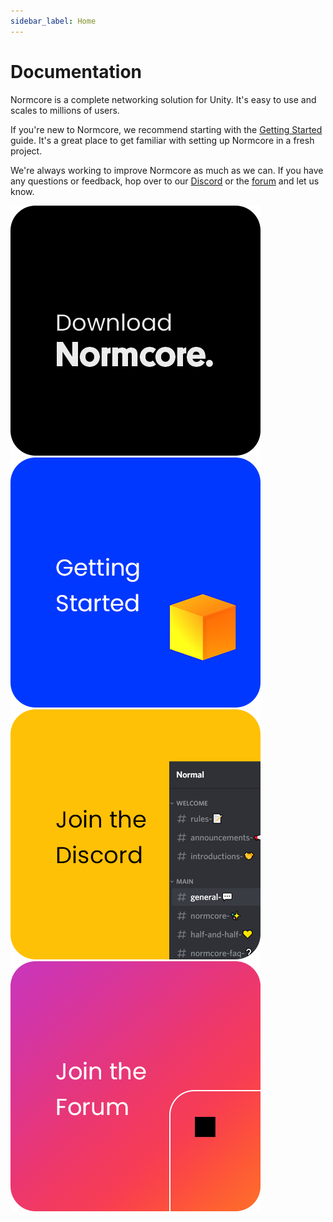 ```yaml
---
sidebar_label: Home
---
```

# Documentation

Normcore is a complete networking solution for Unity. It's easy to use and scales to millions of users.

If you're new to Normcore, we recommend starting with the [Getting Started](./essentials/getting-started.md) guide. It's a great place to get familiar with setting up Normcore in a fresh project.

We're always working to improve Normcore as much as we can. If you have any questions or feedback, hop over to our [Discord](https://normcore.io/discord) or the [forum](https://forum.normcore.io/) and let us know.


<span class="linkblocks">

[![Download](readme/download.png)](http://normcore.io/download)
[![Getting Started](readme/gettingstarted.png)](./essentials/getting-started.md)
[![Discord](readme/discord.png)](https://normcore.io/discord)
[![Forum](readme/forum.png)](https://forum.normcore.io/)

</span>
